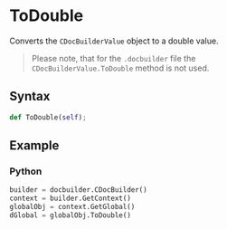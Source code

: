 # ToDouble

Converts the `CDocBuilderValue` object to a double value.

> Please note, that for the `.docbuilder` file the `CDocBuilderValue.ToDouble` method is not used.

## Syntax

```py
def ToDouble(self);
```

## Example

### Python

``` py
builder = docbuilder.CDocBuilder()
context = builder.GetContext()
globalObj = context.GetGlobal()
dGlobal = globalObj.ToDouble()
```
